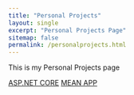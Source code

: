 ```yaml
---
title: "Personal Projects"
layout: single
excerpt: "Personal Projects Page"
sitemap: false
permalink: /personalprojects.html
---
```


This is my Personal Projects page

<a href="https://github.com/chackop/chax-asp.net-core">ASP.NET CORE</a>
<a href="https://github.com/chackop/chax-mean-app">MEAN APP</a>

<script type="text/javascript">
  var GOOG_FIXURL_LANG = 'en';
  var GOOG_FIXURL_SITE = '{{ site.url }}'
</script>
<script type="text/javascript"
  src="//linkhelp.clients.google.com/tbproxy/lh/wm/fixurl.js">
</script>
